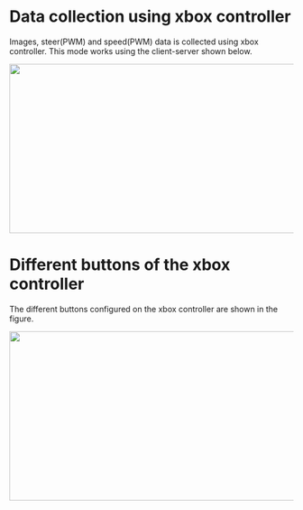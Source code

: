 # Data collection using xbox controller

Images, steer(PWM) and speed(PWM) data is collected using xbox controller. This mode works using the client-server shown below.

<p align="center">
   <img src="https://github.com/scope-lab-vu/deep-nn-car/blob/master/images/architecture.png" align="center" width="600" height="300">
</p>

# Different buttons of the xbox controller

The different buttons configured on the xbox controller are shown in the figure.

<p align="center">
   <img src="https://github.com/scope-lab-vu/deep-nn-car/blob/master/images/controller.PNG" align="center" width="600" height="300">
</p>

